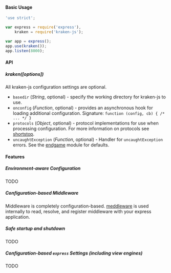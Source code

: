 #### Basic Usage
```javascript
'use strict';

var express = require('express'),
    kraken = require('kraken-js');

var app = express();
app.use(kraken());
app.listen(8000);
```

#### API
##### kraken([options])
All kraken-js configuration settings are optional.

- `basedir` (*String*, optional) - specify the working directory for kraken-js to use.
- `onconfig` (*Function*, optional) - provides an asynchronous hook for loading additional configuration. Signature: `function (config, cb) { /* ... */ }`
- `protocols` (*Object*, optional) - protocol implementations for use when processing configuration. For more information on protocols see [shortstop](https://github.com/paypal/shortstop).
- `uncaughtException` (*Function*, optional) - Handler for `uncaughtException` errors. See the [endgame](https://github.com/totherik/endgame) module for defaults.


#### Features

##### Environment-aware Configuration
TODO


##### Configuration-based Middleware
Middleware is completely configuration-based. [meddleware](https://github.com/paypal/meddleware) is used internally to read,
resolve, and register middleware with your express application.


##### Safe startup and shutdown
TODO


##### Configuration-based `express` Settings (including view engines)
TODO
